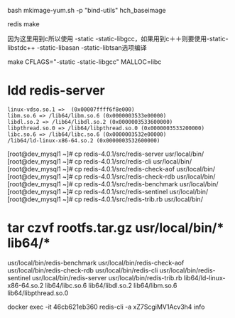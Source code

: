 bash mkimage-yum.sh -p "bind-utils" hch_baseimage

redis make

因为这里用到c所以使用 -static -static-libgcc，如果用到c＋＋则要使用-static-libstdc++  -static-libasan  -static-libtsan选项编译

make CFLAGS="-static -static-libgcc" MALLOC=libc

# ldd redis-server
	linux-vdso.so.1 =>  (0x00007ffff6f8e000)
	libm.so.6 => /lib64/libm.so.6 (0x0000003533e00000)
	libdl.so.2 => /lib64/libdl.so.2 (0x0000003533600000)
	libpthread.so.0 => /lib64/libpthread.so.0 (0x0000003533200000)
	libc.so.6 => /lib64/libc.so.6 (0x0000003532e00000)
	/lib64/ld-linux-x86-64.so.2 (0x0000003532600000)


[root@dev_mysql1 ~]# cp redis-4.0.1/src/redis-server usr/local/bin/
[root@dev_mysql1 ~]# cp redis-4.0.1/src/redis-cli usr/local/bin/
[root@dev_mysql1 ~]# cp redis-4.0.1/src/redis-check-aof usr/local/bin/
[root@dev_mysql1 ~]# cp redis-4.0.1/src/redis-check-rdb usr/local/bin/
[root@dev_mysql1 ~]# cp redis-4.0.1/src/redis-benchmark usr/local/bin/
[root@dev_mysql1 ~]# cp redis-4.0.1/src/redis-sentinel usr/local/bin/
[root@dev_mysql1 ~]# cp redis-4.0.1/src/redis-trib.rb usr/local/bin/

# tar czvf rootfs.tar.gz usr/local/bin/* lib64/*
usr/local/bin/redis-benchmark
usr/local/bin/redis-check-aof
usr/local/bin/redis-check-rdb
usr/local/bin/redis-cli
usr/local/bin/redis-sentinel
usr/local/bin/redis-server
usr/local/bin/redis-trib.rb
lib64/ld-linux-x86-64.so.2
lib64/libc.so.6
lib64/libdl.so.2
lib64/libm.so.6
lib64/libpthread.so.0


docker exec -it 46cb621eb360 redis-cli -a xZ7ScgiMV1Acv3h4 info
